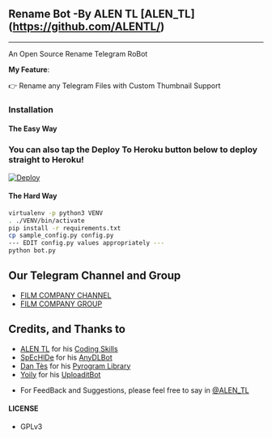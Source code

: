 ## Rename Bot -By ALEN TL [ALEN_TL] (https://github.com/ALENTL/)
---

An Open Source Rename Telegram RoBot

**My Feature**:

👉 Rename any Telegram Files with Custom Thumbnail Support

### Installation

#### The Easy Way

### You can also tap the Deploy To Heroku button below to deploy straight to Heroku!

[![Deploy](https://www.herokucdn.com/deploy/button.svg)](https://www.heroku.com/deploy?template=https://github.com/ALENTL/Rename-Telegram-Bot)

#### The Hard Way

```sh
virtualenv -p python3 VENV
. ./VENV/bin/activate
pip install -r requirements.txt
cp sample_config.py config.py
--- EDIT config.py values appropriately ---
python bot.py
```
## Our Telegram Channel and Group

* [FILM COMPANY CHANNEL](https://t.me/filmcompany_alen)
* [FILM COMPANY GROUP](https://t.me/film_company_of_alen)

## Credits, and Thanks to

* [ALEN TL](https://t.me/ALEN_TL) for his [Coding Skills](https://github.com/ALENTL/Rename-Telegram-Bot)
* [SpEcHlDe](https://telegram.dog/SpEcHlDe) for his [AnyDLBot](https://github.com/SpEcHiDe/AnyDLBot)
* [Dan Tès](https://telegram.dog/haskell) for his [Pyrogram Library](https://github.com/pyrogram/pyrogram)
* [Yoily](https://telegram.dog/YoilyL) for his [UploaditBot](https://telegram.dog/UploaditBot)

- For FeedBack and Suggestions, please feel free to say in [@ALEN_TL](https://t.me/ALEN_TL)

#### LICENSE
- GPLv3

